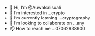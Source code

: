 - 👋 Hi, I’m @Auwalsalisuali
- 👀 I’m interested in ...crypto
- 🌱 I’m currently learning ...cryptography
- 💞️ I’m looking to collaborate on ...any
- 📫 How to reach me ...07062938900

<!---
Auwalsalisuali/Auwalsalisuali is a ✨ special ✨ repository because its `README.md` (this file) appears on your GitHub profile.
You can click the Preview link to take a look at your changes.
--->
